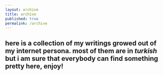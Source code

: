 ```yaml
---
layout: archive
title: archive
published: true
permalink: /archive
---
```

<!--- - categories
	- <a href="archive/personal">personal</a> <a href="archive/ramble">ramble</a> <a href="archive/cinema">cinema</a> <a href="archive/music">music</a> <a href="archive/literature">literature</a> <a href="archive/history">history</a> <a href="archive/politics">politics</a> <a href="archive/science">science</a> <a href="archive/travel">travel</a> --->
    
**here is a collection of my writings growed out of my internet persona. most of them are in _turkish_ but i am sure that everybody can find something pretty here, enjoy!**
---